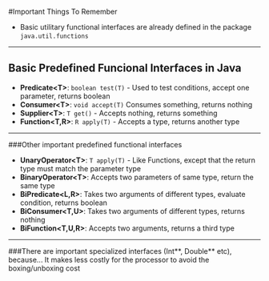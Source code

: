 #Important Things To Remember

- Basic utilitary functional interfaces are already defined in the package `java.util.functions`
---
## Basic Predefined Funcional Interfaces in Java
- **Predicate\<T\>**: `boolean test(T)` - Used to test conditions, accept one parameter, returns boolean
- **Consumer\<T\>**: `void accept(T)` Consumes something, returns nothing 
- **Supplier\<T\>**: `T get()` - Accepts nothing, returns something
- **Function\<T,R\>**: `R apply(T)` - Accepts a type, returns another type
---
###Other important predefined functional interfaces
- **UnaryOperator\<T\>**: `T apply(T)` - Like Functions, except that the return type must match the parameter type
- **BinaryOperator\<T\>**: Accepts two parameters of same type, return the same type
- **BiPredicate\<L,R\>**: Takes two arguments of different types, evaluate condition, returns boolean
- **BiConsumer\<T,U\>**: Takes two arguments of different types, returns nothing
- **BiFunction\<T,U,R\>**: Accepts two arguments, returns a third type
---
###There are important specialized interfaces (Int**, Double** etc), because...
It makes less costly for the processor to avoid the boxing/unboxing cost


